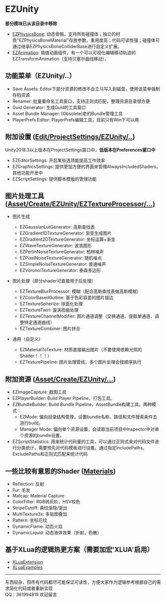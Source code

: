 # EZUnity

**部分模块已从该目录中移除**

- [EZPhysicsBone](https://github.com/EZhex1991/EZPhysicsBone): 动态骨骼。支持所有碰撞体；独立的材质"EZPhysicsBoneMaterial"存放参数，重用度高；代码可读性强；碰撞体可通过继承EZPhysicsBoneColliderBase进行自定义扩展。
- [EZAnimation](https://github.com/EZhex1991/EZAnimation): 插值动画组件，有一个可以可视化编辑移动轨迹的EZTransformAnimation（支持贝塞尔曲线移动）。

## 功能菜单（EZUnity/..）

- Save Assets: Editor下部分资源的修改不会立马写入到磁盘，使用该菜单强制存档资源
- Renamer: 批量重命名工具窗口，支持正则式匹配，整理资源目录很方便
- Guid Generator: 生成Guid的工具窗口
- Asset Bundle Manager: [Obsolete]老的Bundle管理工具
- PlayerPrefs Editor: PlayerPrefs编辑工具，目前只有Win下可以用

## 附加设置 ([Edit/ProjectSettings/EZUnity/..](Assets/EZhex1991/EZUnity/Demo/EZProjectSettings/README.md))

Unity2018.3以上版本在ProjectSettings窗口中，**低版本在Preferences窗口中**

- EZEditorSettings: 开启某些选项能提高工作效率
- EZGraphicsSettings: 提供更加方便的界面来管理AlwaysIncludedShaders，其他功能开发中
- EZScriptSettings: 提供脚本模板的管理功能

## 图片处理工具([Asset/Create/EZUnity/EZTextureProcessor/...](Assets/EZhex1991/EZTextureProcessor/README.md))

- 图片生成
  - EZGaussianLutGenerator: 高斯查找表
  - EZGradient1DTextureGenerator: 渐变生成图片
  - EZGradient2DTextureGenerator: 坐标运算+渐变
  - EZWaveTextureGenerator: 波浪图形
  - EZPerlinNoiseTextureGenerator: 柏林噪声
  - EZPixelNoiseTextureGenerator: 随机噪点
  - EZSimpleNoiseTextureGenerator: 普通噪声
  - EZVoronoiTextureGenerator: 泰森多边形

- 图片处理（部分shader可直接用于后处理）
  - EZTextureBlurProcessor: 模糊（配合高斯查找表做高斯模糊）
  - EZColorBasedOutline: 基于色彩容差的图片描边
  - EZTextureSpherize: 球面化处理
  - EZTextureTwirl: 漩涡扭曲处理
  - EZTextureChannelModifier: 图片通道调整（交换通道、提取单通道、调整特定通道曲线）
  - EZTextureCombiner: 图片拼合

- 通用（自定义）
  - EZMaterialToTexture: 材质直接输出图片（不要使用依赖光照的Shader！！！）
  - EZTexturePipeline: 图片处理管线，多个图片处理会按顺序执行

## 附加资源 ([Asset/Create/EZUnity/...](Assets/EZhex1991/EZUnity/Demo/CustomAssets/README.md))

- EZImageCapture: 截图工具
- EZPlayerBuilder: Build Player Pipeline，打包工具。
- EZBundleBuilder: Build Bundle Pipeline，AssetBundle构建工具。两种模式：  
  - EZMode: 偏向目录结构管理，设置bundle名称、路径和文件搜索条件去进行build。
  - Manager Mode: 偏向单个资源设置，会读取当前项目中Inspector中对单个资源的bundle设置。
- EZScriptStatistics: 用来统计代码量的工具，可以通过正则式来对代码文件进行分类统计，需要预先对代码模板进行设置。通过指定IncludePaths、ExcludePaths和正则式匹配来统计代码

## 一些比较有意思的Shader ([Materials](Assets/EZhex1991/EZUnity/Demo/Materials/README.md))

- Reflection: 反射
- Fur: 毛发
- Matcap: Material Capture
- ColorFilter: RGB转灰阶，HSV校色
- StripeCutoff: 条纹渐隐/渐出
- MultiTexture3x: 多贴图叠加
- Pattern: 坐标花纹
- DynamicFlame: 动态火焰
- DynamicLiquid: 动态液体效果（折射，色散）

## 基于XLua的逻辑热更方案（需要加宏'XLUA'启用）

- [XLuaExtension](Assets/EZhex1991/EZUnity/XLuaExtension/README.md)
- [XLuaExamples](Assets/XLuaExamples/README.md)

-----

东西较杂，但所有代码都尽可能保证可读性，方便大家作为逻辑参考根据自己的需求简化代码或者重新实现  
QQ：361994819 欢迎留言
